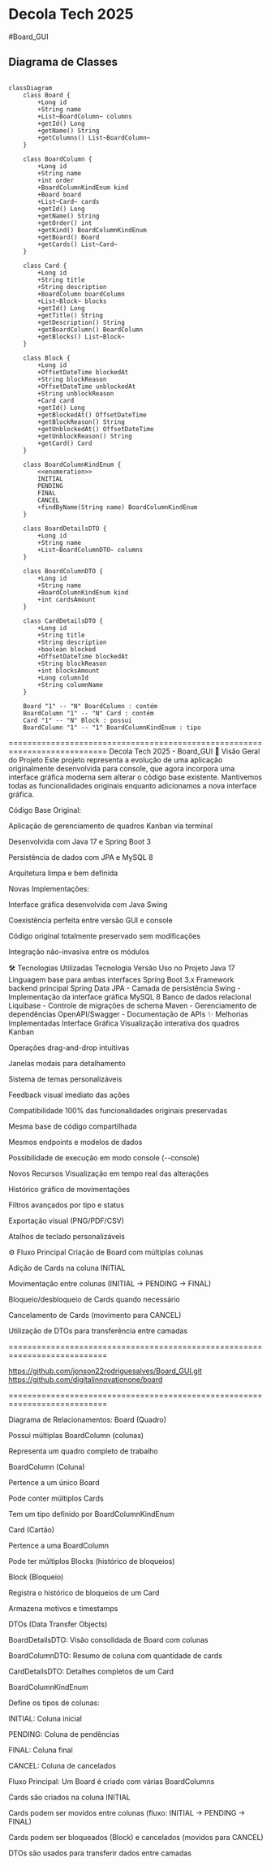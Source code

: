 # Decola Tech 2025
#Board_GUI

## Diagrama de Classes

````mermaid

classDiagram
    class Board {
        +Long id
        +String name
        +List~BoardColumn~ columns
        +getId() Long
        +getName() String
        +getColumns() List~BoardColumn~
    }

    class BoardColumn {
        +Long id
        +String name
        +int order
        +BoardColumnKindEnum kind
        +Board board
        +List~Card~ cards
        +getId() Long
        +getName() String
        +getOrder() int
        +getKind() BoardColumnKindEnum
        +getBoard() Board
        +getCards() List~Card~
    }

    class Card {
        +Long id
        +String title
        +String description
        +BoardColumn boardColumn
        +List~Block~ blocks
        +getId() Long
        +getTitle() String
        +getDescription() String
        +getBoardColumn() BoardColumn
        +getBlocks() List~Block~
    }

    class Block {
        +Long id
        +OffsetDateTime blockedAt
        +String blockReason
        +OffsetDateTime unblockedAt
        +String unblockReason
        +Card card
        +getId() Long
        +getBlockedAt() OffsetDateTime
        +getBlockReason() String
        +getUnblockedAt() OffsetDateTime
        +getUnblockReason() String
        +getCard() Card
    }

    class BoardColumnKindEnum {
        <<enumeration>>
        INITIAL
        PENDING
        FINAL
        CANCEL
        +findByName(String name) BoardColumnKindEnum
    }

    class BoardDetailsDTO {
        +Long id
        +String name
        +List~BoardColumnDTO~ columns
    }

    class BoardColumnDTO {
        +Long id
        +String name
        +BoardColumnKindEnum kind
        +int cardsAmount
    }

    class CardDetailsDTO {
        +Long id
        +String title
        +String description
        +boolean blocked
        +OffsetDateTime blockedAt
        +String blockReason
        +int blocksAmount
        +Long columnId
        +String columnName
    }

    Board "1" -- "N" BoardColumn : contém
    BoardColumn "1" -- "N" Card : contém
    Card "1" -- "N" Block : possui
    BoardColumn "1" -- "1" BoardColumnKindEnum : tipo

````
===========================================================================
Decola Tech 2025 - Board_GUI
📌 Visão Geral do Projeto
Este projeto representa a evolução de uma aplicação originalmente desenvolvida para console, que agora incorpora uma interface gráfica moderna sem alterar o código base existente. Mantivemos todas as funcionalidades originais enquanto adicionamos a nova interface gráfica.

Código Base Original:

Aplicação de gerenciamento de quadros Kanban via terminal

Desenvolvida com Java 17 e Spring Boot 3

Persistência de dados com JPA e MySQL 8

Arquitetura limpa e bem definida

Novas Implementações:

Interface gráfica desenvolvida com Java Swing

Coexistência perfeita entre versão GUI e console

Código original totalmente preservado sem modificações

Integração não-invasiva entre os módulos


🛠️ Tecnologias Utilizadas
Tecnologia	Versão	Uso no Projeto
Java	17	Linguagem base para ambas interfaces
Spring Boot	3.x	Framework backend principal
Spring Data JPA	-	Camada de persistência
Swing	-	Implementação da interface gráfica
MySQL	8	Banco de dados relacional
Liquibase	-	Controle de migrações de schema
Maven	-	Gerenciamento de dependências
OpenAPI/Swagger	-	Documentação de APIs
✨ Melhorias Implementadas
Interface Gráfica
Visualização interativa dos quadros Kanban

Operações drag-and-drop intuitivas

Janelas modais para detalhamento

Sistema de temas personalizáveis

Feedback visual imediato das ações

Compatibilidade
100% das funcionalidades originais preservadas

Mesma base de código compartilhada

Mesmos endpoints e modelos de dados

Possibilidade de execução em modo console (--console)

Novos Recursos
Visualização em tempo real das alterações

Histórico gráfico de movimentações

Filtros avançados por tipo e status

Exportação visual (PNG/PDF/CSV)

Atalhos de teclado personalizáveis

⚙️ Fluxo Principal
Criação de Board com múltiplas colunas

Adição de Cards na coluna INITIAL

Movimentação entre colunas (INITIAL → PENDING → FINAL)

Bloqueio/desbloqueio de Cards quando necessário

Cancelamento de Cards (movimento para CANCEL)

Utilização de DTOs para transferência entre camadas

===========================================================================

https://github.com/jonson22rodriguesalves/Board_GUI.git
https://github.com/digitalinnovationone/board

===========================================================================

Diagrama de Relacionamentos:
Board (Quadro)

Possui múltiplas BoardColumn (colunas)

Representa um quadro completo de trabalho

BoardColumn (Coluna)

Pertence a um único Board

Pode conter múltiplos Cards

Tem um tipo definido por BoardColumnKindEnum

Card (Cartão)

Pertence a uma BoardColumn

Pode ter múltiplos Blocks (histórico de bloqueios)

Block (Bloqueio)

Registra o histórico de bloqueios de um Card

Armazena motivos e timestamps

DTOs (Data Transfer Objects)

BoardDetailsDTO: Visão consolidada de Board com colunas

BoardColumnDTO: Resumo de coluna com quantidade de cards

CardDetailsDTO: Detalhes completos de um Card

BoardColumnKindEnum

Define os tipos de colunas:

INITIAL: Coluna inicial

PENDING: Coluna de pendências

FINAL: Coluna final

CANCEL: Coluna de cancelados

Fluxo Principal:
Um Board é criado com várias BoardColumns

Cards são criados na coluna INITIAL

Cards podem ser movidos entre colunas (fluxo: INITIAL → PENDING → FINAL)

Cards podem ser bloqueados (Block) e cancelados (movidos para CANCEL)

DTOs são usados para transferir dados entre camadas